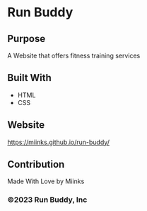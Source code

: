 # Run Buddy

## Purpose
A Website that offers fitness training services

## Built With
* HTML
* CSS

## Website
https://miinks.github.io/run-buddy/

## Contribution
Made With Love by Miinks

### ©️2023 Run Buddy, Inc 